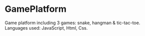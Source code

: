 # GamePlatform
Game platform including 3 games: snake, hangman &amp; tic-tac-toe. Languages used: JavaScript, Html, Css. 
